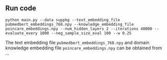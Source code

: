 ## Run code

    python main.py --data suppkg --text_embedding_file pubmedbert_embeddings_768.npy --knowledge_embedding_file poincare_embeddings.npy --num_hidden_layers 2 --iterations 40000 --evaluate_every 1000 --neg_sample_size_eval 100 --w 0.25

The text embedding file `pubmedbert_embeddings_768.npy` and domain knowledge embedding file `poincare_embeddings.npy` can be obtained from ...
